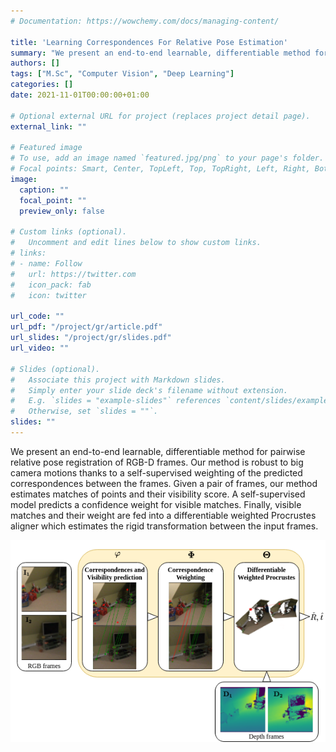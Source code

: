 ```yaml
---
# Documentation: https://wowchemy.com/docs/managing-content/

title: 'Learning Correspondences For Relative Pose Estimation'
summary: "We present an end-to-end learnable, differentiable method for pairwise relative pose registration of RGB-D frames. Our method is robust to big camera motions thanks to a self-supervised weighting of the predicted correspondences between the frames. Given a pair of frames, our method estimates matches of points and their visibility score. A self-supervised model predicts a confidence weight for visible matches. Finally, visible matches and their weight are fed into a differentiable weighted Procrustes aligner which estimates the rigid transformation between the input frames."
authors: []
tags: ["M.Sc", "Computer Vision", "Deep Learning"]
categories: []
date: 2021-11-01T00:00:00+01:00

# Optional external URL for project (replaces project detail page).
external_link: ""

# Featured image
# To use, add an image named `featured.jpg/png` to your page's folder.
# Focal points: Smart, Center, TopLeft, Top, TopRight, Left, Right, BottomLeft, Bottom, BottomRight.
image:
  caption: ""
  focal_point: ""
  preview_only: false

# Custom links (optional).
#   Uncomment and edit lines below to show custom links.
# links:
# - name: Follow
#   url: https://twitter.com
#   icon_pack: fab
#   icon: twitter

url_code: ""
url_pdf: "/project/gr/article.pdf"
url_slides: "/project/gr/slides.pdf"
url_video: ""

# Slides (optional).
#   Associate this project with Markdown slides.
#   Simply enter your slide deck's filename without extension.
#   E.g. `slides = "example-slides"` references `content/slides/example-slides.md`.
#   Otherwise, set `slides = ""`.
slides: ""
---
```



We present an end-to-end learnable, differentiable method for pairwise relative pose registration of RGB-D frames. Our method is robust to big camera motions thanks to a self-supervised weighting of the predicted correspondences between the frames. Given a pair of frames, our method estimates matches of points and their visibility score. A self-supervised model predicts a confidence weight for visible matches. Finally, visible matches and their weight are fed into a differentiable weighted Procrustes aligner which estimates the rigid transformation between the input frames.


![Components of the network](components.png "Pipeline of our method. Given a pair of RGB-D images, $I1, D1 I2, D2$, we estimate the relative pose between these frames as $R \in SO(3)$ and $t \in R^3$ . First, $I1, I2$ are fed into the Correspondence and visibility prediction component, the visible predicted correspondences are weighted in the Correspondence Weighting component. Finally, they are back-projected into 3D and feed into the Weighted Procrustes aligner which estimates the relative pose.")

